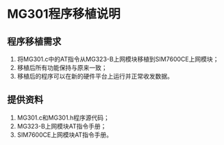 # MG301程序移植说明

## 程序移植需求

1. 将MG301.c中的AT指令从MG323-B上网模块移植到SIM7600CE上网模块；
2. 移植后所有功能保持与原来一致；
3. 移植后的程序可以在新的硬件平台上运行并正常收发数据。

## 提供资料

1. MG301.c和MG301.h程序源代码；
2. MG323-B上网模块AT指令手册；
3. SIM7600CE上网模块AT指令手册。
